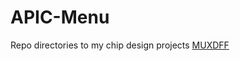 # APIC-Menu
Repo directories to my chip design projects
[MUXDFF](https://github.com/orpheus016/Multiplexer-D-Flip-Flop)
